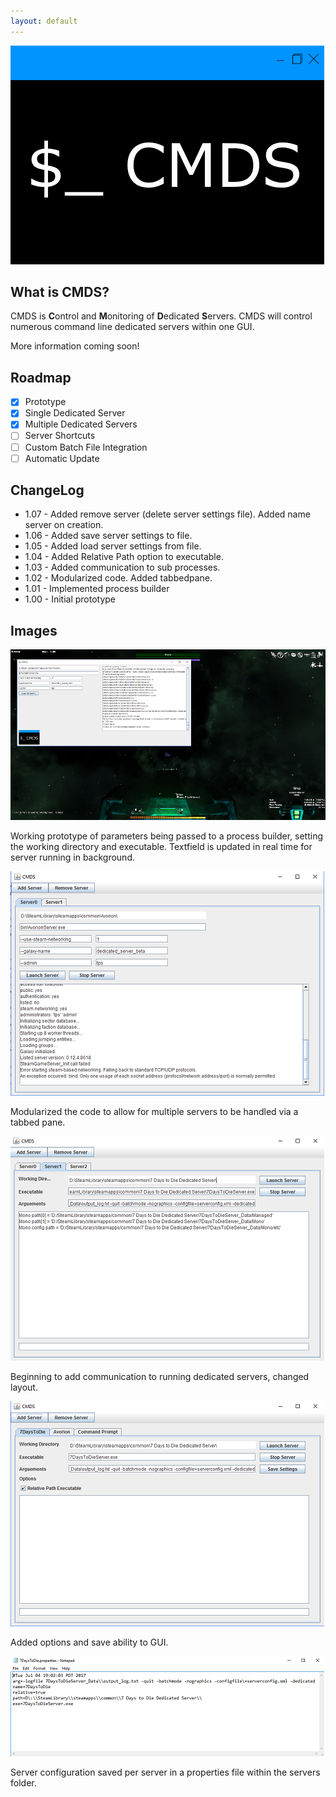 ```yaml
---
layout: default
---
```


![Logo](cmds-w.png)

## What is CMDS?
CMDS is **C**ontrol and **M**onitoring of **D**edicated **S**ervers. CMDS will control numerous command line dedicated servers within one GUI.

More information coming soon!

## Roadmap
* [x] Prototype
* [x] Single Dedicated Server
* [x] Multiple Dedicated Servers
* [ ] Server Shortcuts
* [ ] Custom Batch File Integration
* [ ] Automatic Update

## ChangeLog
* 1.07 - Added remove server (delete server settings file). Added name server on creation.
* 1.06 - Added save server settings to file.
* 1.05 - Added load server settings from file.
* 1.04 - Added Relative Path option to executable. 
* 1.03 - Added communication to sub processes.
* 1.02 - Modularized code. Added tabbedpane.
* 1.01 - Implemented process builder
* 1.00 - Initial prototype


## Images
![Prototype](prototype.png)

Working prototype of parameters being passed to a process builder, setting the working directory and executable. Textfield is updated in real time for server running in background.

![Prototype2](prototype2.png)

Modularized the code to allow for multiple servers to be handled via a tabbed pane.

![Prototype3](prototype3.png)

Beginning to add communication to running dedicated servers, changed layout.

![Prototype4](prototype4.png)

Added options and save ability to GUI.

![Prototype5](prototype5.png)

Server configuration saved per server in a properties file within the servers folder.

